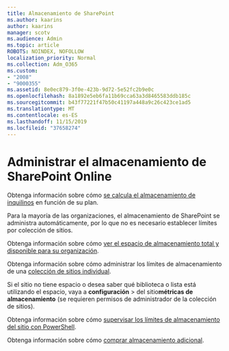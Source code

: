 ```yaml
---
title: Almacenamiento de SharePoint
ms.author: kaarins
author: kaarins
manager: scotv
ms.audience: Admin
ms.topic: article
ROBOTS: NOINDEX, NOFOLLOW
localization_priority: Normal
ms.collection: Adm_O365
ms.custom:
- "2008"
- "9000355"
ms.assetid: 8e0ec879-3f0e-423b-9d72-5e52fc2b9e0c
ms.openlocfilehash: 8a1892e5eb6fa11b69cca63a3d8465583ddb185c
ms.sourcegitcommit: b43f77221f47b50c41197a448a9c26c423ce1ad5
ms.translationtype: MT
ms.contentlocale: es-ES
ms.lasthandoff: 11/15/2019
ms.locfileid: "37658274"
---
```

# <a name="manage-your-sharepoint-online-storage"></a>Administrar el almacenamiento de SharePoint Online

Obtenga información sobre cómo [se calcula el almacenamiento de inquilinos](https://docs.microsoft.com/office365/servicedescriptions/sharepoint-online-service-description/sharepoint-online-limits?redirectedfrom=MSDN#limits-by-plan) en función de su plan.

Para la mayoría de las organizaciones, el almacenamiento de SharePoint se administra automáticamente, por lo que no es necesario establecer límites por colección de sitios.

Obtenga información sobre cómo [ver el espacio de almacenamiento total y disponible para su organización](https://docs.microsoft.com/sharepoint/manage-site-collection-storage-limits).

Obtenga información sobre cómo administrar los límites de almacenamiento de una [colección de sitios individual](https://docs.microsoft.com/sharepoint/manage-site-collection-storage-limits#manage-individual-site-storage-limits).

Si el sitio no tiene espacio o desea saber qué biblioteca o lista está utilizando el espacio, vaya a **configuración** > del sitio**métricas de almacenamiento** (se requieren permisos de administrador de la colección de sitios).

Obtenga información sobre cómo [supervisar los límites de almacenamiento del sitio con PowerShell](https://docs.microsoft.com/sharepoint/manage-site-collection-storage-limits#monitor-site-storage-limits-by-using-powershell).

Obtenga información sobre cómo [comprar almacenamiento adicional](https://docs.microsoft.com/office365/admin/subscriptions-and-billing/add-storage-space). 
  